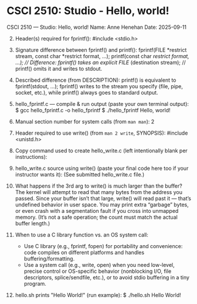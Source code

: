 # CSCI 2510: Studio - Hello, world!

CSCI 2510 — Studio: Hello, world!
Name: Anne Henehan
Date: 2025-09-11

2) Header(s) required for fprintf():
   #include <stdio.h>

3) Signature difference between fprintf() and printf():
   fprintf(FILE *restrict stream, const char *restrict format, ...);
   printf(const char *restrict format, ...);
   // Difference: fprintf() takes an explicit FILE* (destination stream);
   // printf() omits it and writes to stdout.

4) Described difference (from DESCRIPTION):
   printf() is equivalent to fprintf(stdout, ...); fprintf() writes to the
   stream you specify (file, pipe, socket, etc.), while printf() always goes
   to standard output.

5) hello_fprintf.c — compile & run output (paste your own terminal output):
   $ gcc hello_fprintf.c -o hello_fprintf
   $ ./hello_fprintf
   Hello, world!

7) Manual section number for system calls (from `man man`):
   2

8) Header required to use write() (from `man 2 write`, SYNOPSIS):
   #include <unistd.h>

9) Copy command used to create hello_write.c (left intentionally blank per instructions):

11) hello_write.c source using write() (paste your final code here too if your instructor wants it):
   (See submitted hello_write.c file.)

10) What happens if the 3rd arg to write() is much larger than the buffer?
    The kernel will attempt to read that many bytes from the address you passed.
    Since your buffer isn’t that large, write() will read past it — that’s
    undefined behavior in user space. You may print extra “garbage” bytes,
    or even crash with a segmentation fault if you cross into unmapped memory.
    (It’s not a safe operation; the count must match the actual buffer length.)

11) When to use a C library function vs. an OS system call:
    - Use C library (e.g., fprintf, fopen) for portability and convenience:
      code compiles on different platforms and handles buffering/formatting.
    - Use a system call (e.g., write, open) when you need low-level, precise
      control or OS-specific behavior (nonblocking I/O, file descriptors,
      splice/sendfile, etc.), or to avoid stdio buffering in a tiny program.

12) hello.sh prints "Hello World!" (run example):
    $ ./hello.sh
    Hello World!